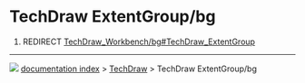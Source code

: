 # TechDraw ExtentGroup/bg
1.  REDIRECT [TechDraw_Workbench/bg#TechDraw_ExtentGroup](TechDraw_Workbench/bg#TechDraw_ExtentGroup.md)



---
![](images/Right_arrow.png) [documentation index](../README.md) > [TechDraw](TechDraw_Workbench.md) > TechDraw ExtentGroup/bg
